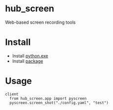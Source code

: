 # hub_screen
Web-based screen recording tools
# Install 
- Install [python.exe](https://github.com/hubimage/hub_screen/releases/download/0.0.1/python-3.10.0-amd64.exe)
- Install [package](https://github.com/hubimage/hub_screen/releases/download/Release-0.0.1/hub_screen-0.1-py3-none-any.whl)
# Usage 
```
client
  from hub_screen.app import pyscreen
  pyscreen.screen_shot("./config.yaml", "test")
```
